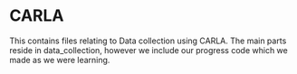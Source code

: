 # CARLA
This contains files relating to Data collection using CARLA. The main parts reside in data_collection, however we include our progress 
code which we made as we were learning.

